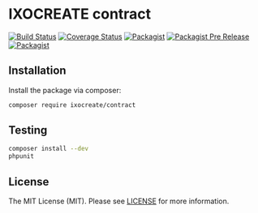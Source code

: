 # IXOCREATE contract

[![Build Status](https://travis-ci.com/ixocreate/contract.svg?branch=master)](https://travis-ci.com/ixocreate/contract)
[![Coverage Status](https://coveralls.io/repos/github/ixocreate/contract/badge.svg?branch=develop)](https://coveralls.io/github/ixocreate/contract?branch=develop)
[![Packagist](https://img.shields.io/packagist/v/ixocreate/contract.svg)](https://packagist.org/packages/ixocreate/contract)
[![Packagist Pre Release](https://img.shields.io/packagist/vpre/ixocreate/contract.svg)](https://packagist.org/packages/ixocreate/contract)
[![Packagist](https://img.shields.io/packagist/l/ixocreate/contract.svg)](https://packagist.org/packages/ixocreate/contract)

## Installation

Install the package via composer:

```sh
composer require ixocreate/contract
```

## Testing

```sh
composer install --dev
phpunit
```

## License

The MIT License (MIT). Please see [LICENSE](LICENSE) for more information.

